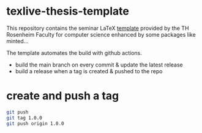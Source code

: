 # texlive-thesis-template
This repository contains the seminar LaTeX [template](https://www.th-rosenheim.de/die-hochschule/fakultaeten-institute/fakultaet-fuer-informatik/studienorganisation/abschlussarbeit/)
provided by the TH Rosenheim Faculty for computer science enhanced by some packages like minted...

The template automates the build with github actions.
- build the main branch on every commit & update the latest release
- build a release when a tag is created & pushed to the repo

# create and push a tag
```sh
git push
git tag 1.0.0
git push origin 1.0.0
```